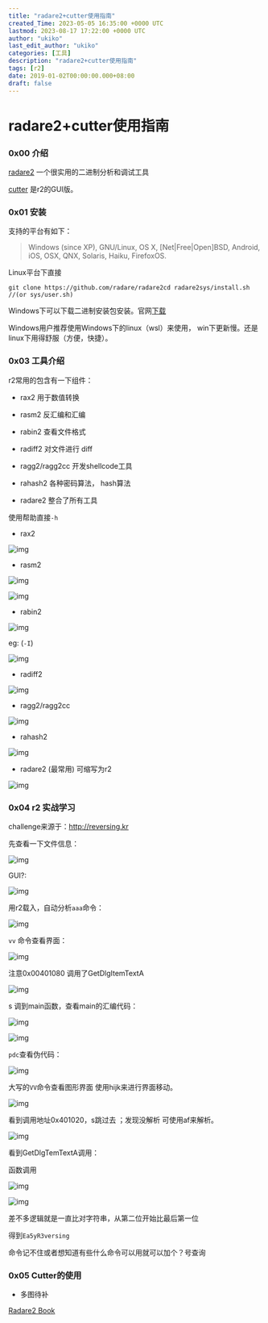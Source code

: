 ```yaml
---
title: "radare2+cutter使用指南"
created_Time: 2023-05-05 16:35:00 +0000 UTC
lastmod: 2023-08-17 17:22:00 +0000 UTC
author: "ukiko"
last_edit_author: "ukiko"
categories: [工具]
description: "radare2+cutter使用指南"
tags: [r2]
date: 2019-01-02T00:00:00.000+08:00
draft: false
---
```


# radare2+cutter使用指南

### 0x00 介绍

[radare2](https://github.com/radare/radare2) 一个很实用的二进制分析和调试工具

[cutter](https://github.com/radareorg/cutter) 是r2的GUI版。

### 0x01 安装

支持的平台有如下：

> Windows (since XP), GNU/Linux, OS X, [Net|Free|Open]BSD, Android, iOS, OSX, QNX, Solaris, Haiku, FirefoxOS.

Linux平台下直接

```shell
git clone https://github.com/radare/radare2cd radare2sys/install.sh //(or sys/user.sh)
```

Windows下可以下载二进制安装包安装。官网[下载](https://www.radare.org/r/)

Windows用户推荐使用Windows下的linux（wsl）来使用， win下更新慢。还是linux下用得舒服（方便，快捷）。

### 0x03 工具介绍

r2常用的包含有一下组件：

- rax2 用于数值转换

- rasm2 反汇编和汇编

- rabin2 查看文件格式

- radiff2 对文件进行 diff

- ragg2/ragg2­cc 开发shellcode工具

- rahash2 各种密码算法， hash算法

- radare2 整合了所有工具

使用帮助直接`-h`

- rax2

![img](http://my-md-1253484710.coscd.myqcloud.com/20181123153746.png)

- rasm2

![img](http://my-md-1253484710.coscd.myqcloud.com/20181123153901.png)

![img](https://my-md-1253484710.file.myqcloud.com/1542959275318.png)

- rabin2

![img](http://my-md-1253484710.coscd.myqcloud.com/20181123154355.png)

eg: (`-I`)

![img](http://my-md-1253484710.coscd.myqcloud.com/20181123154422.png)

- radiff2

![img](http://my-md-1253484710.coscd.myqcloud.com/20181123154448.png)

- ragg2/ragg2­cc

![img](http://my-md-1253484710.coscd.myqcloud.com/20181123154514.png)

- rahash2

![img](http://my-md-1253484710.coscd.myqcloud.com/20181123154604.png)

- radare2 (最常用) 可缩写为r2

![img](http://my-md-1253484710.coscd.myqcloud.com/20181123155156.png)

### 0x04 r2 实战学习

challenge来源于：http://reversing.kr

先查看一下文件信息：

![img](http://my-md-1253484710.coscd.myqcloud.com/20181123155334.png)

GUI?:

![img](http://my-md-1253484710.coscd.myqcloud.com/20181123155444.png)

用r2载入，自动分析`aaa`命令：

![img](http://my-md-1253484710.coscd.myqcloud.com/20181123155649.png)

`vv` 命令查看界面：

![img](http://my-md-1253484710.coscd.myqcloud.com/20181123160028.png)

注意0x00401080 调用了GetDlgItemTextA

![img](http://my-md-1253484710.coscd.myqcloud.com/20181123160457.png)

s 调到main函数，查看main的汇编代码：

![img](http://my-md-1253484710.coscd.myqcloud.com/20181123160744.png)

![img](http://my-md-1253484710.coscd.myqcloud.com/20181123160818.png)

`pdc`查看伪代码：

![img](http://my-md-1253484710.coscd.myqcloud.com/20181123161145.png)

大写的`VV`命令查看图形界面 使用hijk来进行界面移动。

![img](http://my-md-1253484710.coscd.myqcloud.com/20181123161242.png)

看到调用地址0x401020，s跳过去 ；发现没解析 可使用af来解析。

![img](http://my-md-1253484710.coscd.myqcloud.com/20181123162026.png)

看到GetDlgTemTextA调用：

函数调用

![img](http://my-md-1253484710.coscd.myqcloud.com/20181123162157.png)

![img](http://my-md-1253484710.coscd.myqcloud.com/20181123162302.png)

差不多逻辑就是一直比对字符串，从第二位开始比最后第一位

得到`Ea5yR3versing`

命令记不住或者想知道有些什么命令可以用就可以加个？号查询

### 0x05 Cutter的使用

- 多图待补

[Radare2 Book](https://legacy.gitbook.com/book/radare/radare2book/details)

